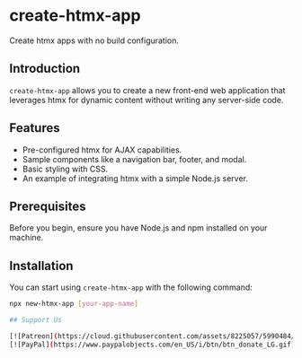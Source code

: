 # create-htmx-app

Create htmx apps with no build configuration.

## Introduction

`create-htmx-app` allows you to create a new front-end web application that leverages htmx for dynamic content without writing any server-side code.

## Features

- Pre-configured htmx for AJAX capabilities.
- Sample components like a navigation bar, footer, and modal.
- Basic styling with CSS.
- An example of integrating htmx with a simple Node.js server.

## Prerequisites

Before you begin, ensure you have Node.js and npm installed on your machine.

## Installation

You can start using `create-htmx-app` with the following command:

```bash
npx new-htmx-app [your-app-name]

## Support Us

[![Patreon](https://cloud.githubusercontent.com/assets/8225057/5990484/70413560-a9ab-11e4-8942-1a63607c0b00.png)](http://www.patreon.com/codegympr)
[![PayPal](https://www.paypalobjects.com/en_US/i/btn/btn_donate_LG.gif)](https://www.paypal.com/donate/?hosted_button_id=MRRELNH4X4H3Y)
